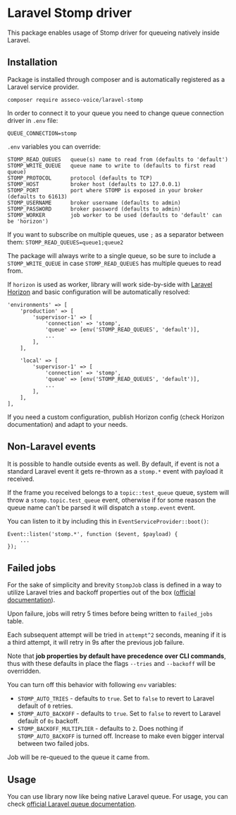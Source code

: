 # Laravel Stomp driver

This package enables usage of Stomp driver for queueing natively inside Laravel.

## Installation

Package is installed through composer and is automatically registered
as a Laravel service provider.

``composer require asseco-voice/laravel-stomp``

In order to connect it to your queue you need to change queue
connection driver in ``.env`` file:

```
QUEUE_CONNECTION=stomp
```

``.env`` variables you can override:

```
STOMP_READ_QUEUES   queue(s) name to read from (defaults to 'default')
STOMP_WRITE_QUEUE   queue name to write to (defaults to first read queue)
STOMP_PROTOCOL      protocol (defaults to TCP)
STOMP_HOST          broker host (defaults to 127.0.0.1)
STOMP_PORT          port where STOMP is exposed in your broker (defaults to 61613)
STOMP_USERNAME      broker username (defaults to admin)
STOMP_PASSWORD      broker password (defaults to admin)
STOMP_WORKER        job worker to be used (defaults to 'default' can be 'horizon')
```

If you want to subscribe on multiple queues, use ``;`` as a separator between them: `STOMP_READ_QUEUES=queue1;queue2`

The package will always write to a single queue, so be sure to include a
``STOMP_WRITE_QUEUE`` in case `STOMP_READ_QUEUES` has multiple queues to read from.

If ``horizon`` is used as worker, library will work side-by-side with 
[Laravel Horizon](https://laravel.com/docs/7.x/horizon) and basic configuration will be 
automatically resolved:

```
'environments' => [
    'production' => [
        'supervisor-1' => [
            'connection' => 'stomp',
            'queue' => [env('STOMP_READ_QUEUES', 'default')],
            ...
        ],
    ],

    'local' => [
        'supervisor-1' => [
            'connection' => 'stomp',
            'queue' => [env('STOMP_READ_QUEUES', 'default')],
            ...
        ],
    ],
],
```

If you need a custom configuration, publish Horizon config (check Horizon documentation)
and adapt to your needs. 

## Non-Laravel events

It is possible to handle outside events as well. By default, if event is not a standard Laravel event it 
gets re-thrown as a ``stomp.*`` event with payload it received. 

If the frame you received belongs to a ``topic::test_queue`` queue, system will throw a `stomp.topic.test_queue` event,
otherwise if for some reason the queue name can't be parsed it will dispatch a ``stomp.event`` event. 

You can listen to it by including this in 
``EventServiceProvider::boot()``:

```
Event::listen('stomp.*', function ($event, $payload) {
    ...
});
```

## Failed jobs

For the sake of simplicity and brevity ``StompJob`` class is defined in a way to utilize Laravel tries and
backoff properties out of the box ([official documentation](https://laravel.com/docs/8.x/queues#dealing-with-failed-jobs)). 

Upon failure, jobs will retry 5 times before being written to ``failed_jobs`` table.

Each subsequent attempt will be tried in ``attempt^2`` seconds, meaning if it is a third attempt, it will retry in 9s after 
the previous job failure. 

Note that **job properties by default have precedence over CLI commands**, thus with these defaults in place
the flags ``--tries`` and `--backoff` will be overridden. 

You can turn off this behavior with following ``env`` variables:

- `STOMP_AUTO_TRIES` - defaults to `true`. Set to `false` to revert to Laravel default of `0` retries. 
- `STOMP_AUTO_BACKOFF` - defaults to `true`. Set to `false` to revert to Laravel default of `0s` backoff. 
- `STOMP_BACKOFF_MULTIPLIER` - defaults to `2`. Does nothing if `STOMP_AUTO_BACKOFF` is turned off. Increase to 
make even bigger interval between two failed jobs. 

Job will be re-queued to the queue it came from.

## Usage

You can use library now like being native Laravel queue. 
For usage, you can check 
[official Laravel queue documentation](https://laravel.com/docs/8.x/queues).
